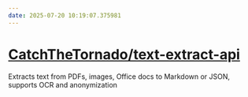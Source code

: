 ```yaml
---
date: 2025-07-20 10:19:07.375981
---
```


# [CatchTheTornado/text-extract-api](https://github.com/CatchTheTornado/text-extract-api)

Extracts text from PDFs, images, Office docs to Markdown or JSON, supports OCR and anonymization